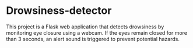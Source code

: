 # Drowsiness-detector
This project is a Flask web application that detects drowsiness by monitoring eye closure using a webcam. If the eyes remain closed for more than 3 seconds, an alert sound is triggered to prevent potential hazards.
